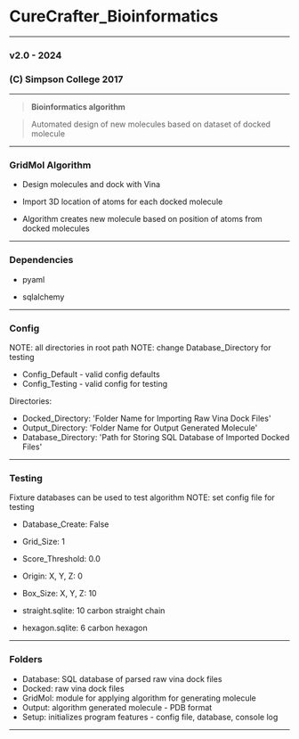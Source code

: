 # CureCrafter_Bioinformatics
- - - -
### v2.0 - 2024
### (C) Simpson College 2017
- - - -

> **Bioinformatics algorithm** 

> Automated design of new molecules based on dataset of docked molecule

- - - -

### GridMol Algorithm ###

* Design molecules and dock with Vina

* Import 3D location of atoms for each docked molecule

* Algorithm creates new molecule based on position of atoms from docked molecules

- - - -

### Dependencies ###

* pyaml

* sqlalchemy
- - - -

### Config ###

NOTE: all directories in root path
NOTE: change Database_Directory for testing 
* Config_Default - valid config defaults
* Config_Testing - valid config for testing

Directories:
* Docked_Directory: 'Folder Name for Importing Raw Vina Dock Files'
* Output_Directory: 'Folder Name for Output Generated Molecule'
* Database_Directory: 'Path for Storing SQL Database of Imported Docked Files'

- - - -

### Testing ###

Fixture databases can be used to test algorithm
NOTE: set config file for testing
* Database_Create: False
* Grid_Size: 1
* Score_Threshold: 0.0
* Origin: X, Y, Z: 0
* Box_Size: X, Y, Z: 10

* straight.sqlite: 10 carbon straight chain
* hexagon.sqlite: 6 carbon hexagon

- - - -

### Folders ###

* Database: SQL database of parsed raw vina dock files
* Docked: raw vina dock files
* GridMol: module for applying algorithm for generating molecule
* Output: algorithm generated molecule - PDB format
* Setup: initializes program features - config file, database, console log

- - - -

